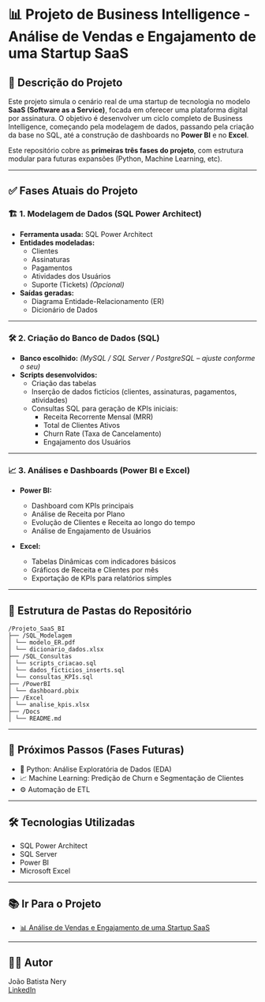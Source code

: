 # 📊 Projeto de Business Intelligence - Análise de Vendas e Engajamento de uma Startup SaaS

## 📝 Descrição do Projeto

Este projeto simula o cenário real de uma startup de tecnologia no modelo **SaaS (Software as a Service)**, focada em oferecer uma plataforma digital por assinatura. O objetivo é desenvolver um ciclo completo de Business Intelligence, começando pela modelagem de dados, passando pela criação da base no SQL, até a construção de dashboards no **Power BI** e no **Excel**.

Este repositório cobre as **primeiras três fases do projeto**, com estrutura modular para futuras expansões (Python, Machine Learning, etc).

---

## ✅ Fases Atuais do Projeto

### 🏗️ 1. Modelagem de Dados (SQL Power Architect)

- **Ferramenta usada:** SQL Power Architect
- **Entidades modeladas:**
  - Clientes
  - Assinaturas
  - Pagamentos
  - Atividades dos Usuários
  - Suporte (Tickets) *(Opcional)*
- **Saídas geradas:**
  - Diagrama Entidade-Relacionamento (ER)
  - Dicionário de Dados

---

### 🛠️ 2. Criação do Banco de Dados (SQL)

- **Banco escolhido:** *(MySQL / SQL Server / PostgreSQL – ajuste conforme o seu)*
- **Scripts desenvolvidos:**
  - Criação das tabelas
  - Inserção de dados fictícios (clientes, assinaturas, pagamentos, atividades)
  - Consultas SQL para geração de KPIs iniciais:
    - Receita Recorrente Mensal (MRR)
    - Total de Clientes Ativos
    - Churn Rate (Taxa de Cancelamento)
    - Engajamento dos Usuários

---

### 📈 3. Análises e Dashboards (Power BI e Excel)

- **Power BI:**
  - Dashboard com KPIs principais
  - Análise de Receita por Plano
  - Evolução de Clientes e Receita ao longo do tempo
  - Análise de Engajamento de Usuários

- **Excel:**
  - Tabelas Dinâmicas com indicadores básicos
  - Gráficos de Receita e Clientes por mês
  - Exportação de KPIs para relatórios simples

---

## 📂 Estrutura de Pastas do Repositório
```
/Projeto_SaaS_BI
├── /SQL_Modelagem
│ └── modelo_ER.pdf
│ └── dicionario_dados.xlsx
├── /SQL_Consultas
│ └── scripts_criacao.sql
│ └── dados_ficticios_inserts.sql
│ └── consultas_KPIs.sql
├── /PowerBI
│ └── dashboard.pbix
├── /Excel
│ └── analise_kpis.xlsx
├── /Docs
│ └── README.md
```

---

## 🚀 Próximos Passos (Fases Futuras)

- 🔎 Python: Análise Exploratória de Dados (EDA)
- 📈 Machine Learning: Predição de Churn e Segmentação de Clientes
- ⚙️ Automação de ETL

---

## 🛠️ Tecnologias Utilizadas

- SQL Power Architect
- SQL Server
- Power BI
- Microsoft Excel

---

## 📚 Ir Para o Projeto

- [📊 Análise de Vendas e Engajamento de uma Startup SaaS]()

---

## 👨‍💻 Autor

João Batista Nery  
[LinkedIn](www.linkedin.com/in/joaobatistanery)
